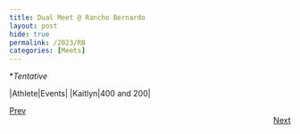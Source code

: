 ```yaml
---
title: Dual Meet @ Rancho Bernardo
layout: post
hide: true
permalink: /2023/RB
categories: [Meets]
---
```


**Tentative*

|Athlete|Events|
|Kaitlyn|400 and 200|

<div style="text-align: left"> <a href="{{site.baseurl}}/2023/JI">Prev</a></div> 
<div style="text-align: right"> <a href="{{site.baseurl}}/2023/FS">Next</a></div>